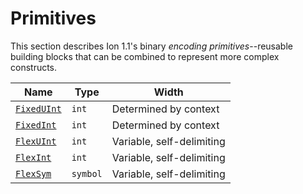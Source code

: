 # Primitives
This section describes Ion 1.1's binary _encoding primitives_--reusable building blocks
that can be combined to represent more complex constructs.

| Name                                    | Type     | Width                     |
|-----------------------------------------|----------|---------------------------|
| [`FixedUInt`](primitives/fixed_uint.md) | `int`    | Determined by context     |
| [`FixedInt`](primitives/fixed_int.md)   | `int`    | Determined by context     |
| [`FlexUInt`](primitives/flex_uint.md)   | `int`    | Variable, self-delimiting |
| [`FlexInt`](primitives/flex_int.md)     | `int`    | Variable, self-delimiting |
| [`FlexSym`](primitives/flex_sym.md)     | `symbol` | Variable, self-delimiting |